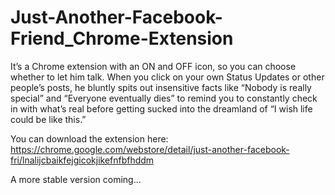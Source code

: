 # Just-Another-Facebook-Friend_Chrome-Extension

It’s a Chrome extension with an ON and OFF icon, so you can choose whether to let him talk. When you click on your own Status Updates or other people’s posts, he bluntly spits out insensitive facts like “Nobody is really special” and “Everyone eventually dies” to remind you to constantly check in with what’s real before getting sucked into the dreamland of “I wish life could be like this.”
 
You can download the extension here:  
https://chrome.google.com/webstore/detail/just-another-facebook-fri/lnalijcbaikfejgicokjikefnfbfhddm  

A more stable version coming...
